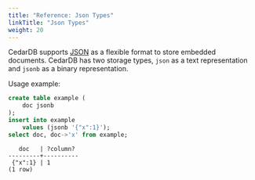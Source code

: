 ```yaml
---
title: "Reference: Json Types"
linkTitle: "Json Types"
weight: 20
---
```


CedarDB supports [JSON](https://datatracker.ietf.org/doc/html/rfc7159) as a flexible format to store embedded documents.
CedarDB has two storage types, `json` as a text representation and `jsonb` as a binary representation.

Usage example:
```sql
create table example (
    doc jsonb
);
insert into example 
    values (jsonb '{"x":1}');
select doc, doc->'x' from example;
```

```
   doc   | ?column? 
---------+----------
 {"x":1} | 1
(1 row)
```
